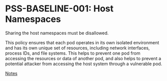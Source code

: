 # PSS-BASELINE-001: Host Namespaces

Sharing the host namespaces must be disallowed.

This policy ensures that each pod operates in its own isolated environment and has its own unique set of resources, including network interfaces, process IDs, and file systems. This helps to prevent one pod from accessing the resources or data of another pod, and also helps to prevent a potential attacker from accessing the host system through a vulnerable pod.

[Notes](https://kubernetes.io/docs/concepts/security/pod-security-standards/#:~:text=false-,Host%20Namespaces,-Sharing%20the%20host)
